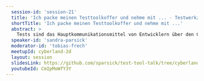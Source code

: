 ```yaml
---
  session-id: 'session-21'
  title: 'Ich packe meinen Testtoolkoffer und nehme mit ... - Testwerkzeuge für den Entwickleralltag'
  shortTitle: 'Ich packe meinen Testtoolkoffer und nehme mit ...'
  abstract: >
    Tests sind das Hauptkommunikationsmittel von Entwicklern über den Code. Mit Tests kommuniziert man auch noch mit dem nächsten Entwickler, nachdem man das Projekt verlassen hat. Tests sind eine lebende Spezifikation des Codes, den sie testen. Man sollte sie mindestens so sauber halten, wie den Produktionscode - wenn nicht sauberer. Doch wer hat die Aussage ‘Das kann man nicht testen’ oder ‘Den Test kann man nicht schöner schreiben’ noch nicht gehört? Oft basieren diese Aussagen darauf, dass man den Großteil des Arsenals der Testwerkzeuge, die uns Java-Entwicklern inzwischen zur Verfügung stehen, noch nicht kennt. Neben JUnit, gibt es viele weitere Testwerkzeuge, die den Entwickleralltag beim Testschreiben vereinfachen können. Dieser Vortrag gibt einen Überblick über nicht so bekannte Features von JUnit 5 und stellt nicht so bekannte Testwerkzeuge vor, mit denen das Schreiben von Tests wieder Spaß macht.
  speaker-id: 'sandra-parsick'
  moderator-id: 'tobias-frech'
  meetupId: cyberland-2d
  layout: session
  slidesLink: https://github.com/sparsick/test-tool-talk/tree/cyberland2d
  youtubeId: CmIpMoWfY3Y
---
```


